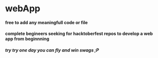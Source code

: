 # webApp
#### free to add any meaningfull code or file
#### complete begineers seeking for hacktoberfest repos to develop a web app from beginnning
##### try try one day you can fly and win swags ;P
